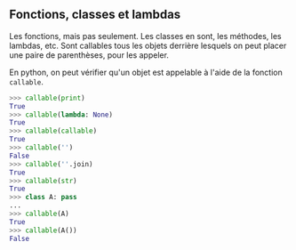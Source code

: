 ## Fonctions, classes et lambdas

Les fonctions, mais pas seulement. Les classes en sont, les méthodes, les lambdas, etc.
Sont callables tous les objets derrière lesquels on peut placer une paire de parenthèses, pour les appeler.

En python, on peut vérifier qu'un objet est appelable à l'aide de la fonction `callable`.

```python
>>> callable(print)
True
>>> callable(lambda: None)
True
>>> callable(callable)
True
>>> callable('')
False
>>> callable(''.join)
True
>>> callable(str)
True
>>> class A: pass
...
>>> callable(A)
True
>>> callable(A())
False
```
